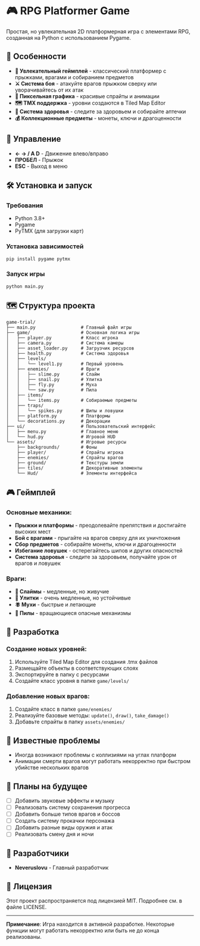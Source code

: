 # 🎮 RPG Platformer Game

Простая, но увлекательная 2D платформерная игра с элементами RPG, созданная на Python с использованием Pygame.

## 🚀 Особенности

- **🎯 Увлекательный геймплей** - классический платформер с прыжками, врагами и собиранием предметов
- **⚔️ Система боя** - атакуйте врагов прыжком сверху или уворачивайтесь от их атак
- **🎨 Пиксельная графика** - красивые спрайты и анимации
- **🗺️ TMX поддержка** - уровни создаются в Tiled Map Editor
- **🎵 Система здоровья** - следите за здоровьем и собирайте аптечки
- **💰 Коллекционные предметы** - монеты, ключи и драгоценности

## 🎯 Управление

- **← → / A D** - Движение влево/вправо
- **ПРОБЕЛ** - Прыжок
- **ESC** - Выход в меню

## 🛠️ Установка и запуск

### Требования
- Python 3.8+
- Pygame
- PyTMX (для загрузки карт)

### Установка зависимостей
```bash
pip install pygame pytmx
```

### Запуск игры
```bash
python main.py
```

## 🗺️ Структура проекта

```
game-trial/
├── main.py                 # Главный файл игры
├── game/                   # Основная логика игры
│   ├── player.py           # Класс игрока
│   ├── camera.py           # Система камеры
│   ├── asset_loader.py     # Загрузчик ресурсов
│   ├── health.py           # Система здоровья
│   ├── levels/
│   │   └── level1.py       # Первый уровень
│   ├── enemies/            # Враги
│   │   ├── slime.py        # Слайм
│   │   ├── snail.py        # Улитка
│   │   ├── fly.py          # Муха
│   │   └── saw.py          # Пила
│   ├── items/
│   │   └── items.py        # Собираемые предметы
│   ├── traps/
│   │   └── spikes.py       # Шипы и ловушки
│   ├── platform.py         # Платформы
│   └── decorations.py      # Декорации
├── ui/                     # Пользовательский интерфейс
│   ├── menu.py             # Главное меню
│   └── hud.py              # Игровой HUD
└── assets/                 # Игровые ресурсы
    ├── backgrounds/        # Фоны
    ├── player/             # Спрайты игрока
    ├── enemies/            # Спрайты врагов
    ├── ground/             # Текстуры земли
    ├── tiles/              # Декоративные элементы
    └── Hud/                # Элементы интерфейса
```

## 🎮 Геймплей

### Основные механики:
- **Прыжки и платформы** - преодолевайте препятствия и достигайте высоких мест
- **Бой с врагами** - прыгайте на врагов сверху для их уничтожения
- **Сбор предметов** - собирайте монеты, ключи и драгоценности
- **Избегание ловушек** - остерегайтесь шипов и других опасностей
- **Система здоровья** - следите за здоровьем, получайте урон от врагов и ловушек

### Враги:
- **🧪 Слаймы** - медленные, но живучие
- **🐌 Улитки** - очень медленные, но устойчивые
- **🪰 Мухи** - быстрые и летающие
- **🔄 Пилы** - вращающиеся опасные механизмы

## 🔧 Разработка

### Создание новых уровней:
1. Используйте Tiled Map Editor для создания .tmx файлов
2. Размещайте объекты в соответствующих слоях
3. Экспортируйте в папку с ресурсами
4. Создайте класс уровня в папке `game/levels/`

### Добавление новых врагов:
1. Создайте класс в папке `game/enemies/`
2. Реализуйте базовые методы: `update()`, `draw()`, `take_damage()`
3. Добавьте спрайты в папку `assets/enemies/`

## 🐛 Известные проблемы

- Иногда возникают проблемы с коллизиями на углах платформ
- Анимации смерти врагов могут работать некорректно при быстром убийстве нескольких врагов

## 📝 Планы на будущее

- [ ] Добавить звуковые эффекты и музыку
- [ ] Реализовать систему сохранения прогресса
- [ ] Добавить больше типов врагов и боссов
- [ ] Создать систему прокачки персонажа
- [ ] Добавить разные виды оружия и атак
- [ ] Реализовать смену дня и ночи

## 👥 Разработчики

- **Neveruslovu** - Главный разработчик

## 📄 Лицензия

Этот проект распространяется под лицензией MIT. Подробнее см. в файле LICENSE.

---

**Примечание**: Игра находится в активной разработке. Некоторые функции могут работать некорректно или быть не до конца реализованы.
